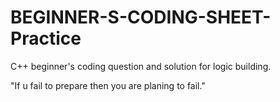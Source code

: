 # BEGINNER-S-CODING-SHEET-Practice
C++ beginner's coding question and solution for logic building.

"If u fail to prepare then you are planing to fail."


